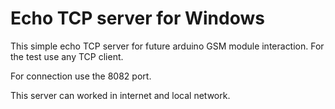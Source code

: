 # Echo TCP server for Windows

This simple echo TCP server for future arduino GSM module interaction.
For the test use any TCP client.

For connection use the 8082 port.

This server can worked in internet and local network.